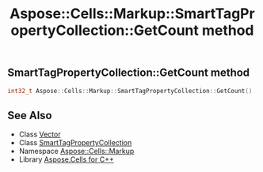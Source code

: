 ﻿---
title: Aspose::Cells::Markup::SmartTagPropertyCollection::GetCount method
linktitle: GetCount
second_title: Aspose.Cells for C++ API Reference
description: 'How to use GetCount method of Aspose::Cells::Markup::SmartTagPropertyCollection class in C++.'
type: docs
weight: 800
url: /cpp/aspose.cells.markup/smarttagpropertycollection/getcount/
---
## SmartTagPropertyCollection::GetCount method




```cpp
int32_t Aspose::Cells::Markup::SmartTagPropertyCollection::GetCount()
```

## See Also

* Class [Vector](../../../aspose.cells/vector/)
* Class [SmartTagPropertyCollection](../)
* Namespace [Aspose::Cells::Markup](../../)
* Library [Aspose.Cells for C++](../../../)

